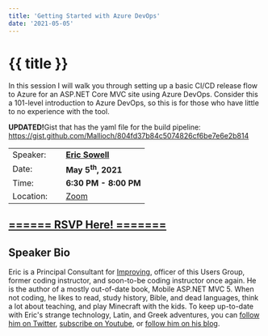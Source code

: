 ```yaml
---
title: 'Getting Started with Azure DevOps'
date: '2021-05-05'
---
```

# {{ title }}

<p>In this session I will walk you through setting up a basic CI/CD release flow to Azure for an ASP.NET Core MVC site using Azure DevOps. Consider this a 101-level introduction to Azure DevOps, so this is for those who have little to no experience with the tool.</p>

<p><b>UPDATED!</b>Gist that has the yaml file for the build pipeline: <a href="https://gist.github.com/Mallioch/804fd37b84c5074826cf6be7e6e2b814">https://gist.github.com/Mallioch/804fd37b84c5074826cf6be7e6e2b814</a></p>

<table border="0">
    <tbody>
        <tr>
            <td>Speaker:</td>
            <td>&nbsp;</td>
            <td><a href=""><b>Eric Sowell</b></a></td>
        </tr>
        <tr>
            <td>Date:</td>
            <td>&nbsp;</td>
            <td><b>May 5<sup>th</sup>, 2021</b></td>
        </tr>
        <tr>
            <td valign="top">Time:</td>
            <td>&nbsp;</td>
            <td><b>6:30 PM - 8:00 PM</b></td>
        </tr>
        <tr>
            <td valign="top">Location:</td>
            <td>&nbsp;</td>
            <td><a title="Location" rel="noopener noreferrer" target="_blank" href="https://match.zoom.us/j/99220858774?pwd=TGpqV2l2cXVOVVVLejZvcHpTcUYxdz09">Zoom</a></td>
        </tr>
    </tbody>
</table>
<h2><a target="_blank" rel="noopener noreferrer" href="https://www.eventbrite.com/e/getting-started-with-azure-devops-tickets-153238792353">====== RSVP Here! =======</a></h2>
<h2>Speaker Bio</h2>
<p>Eric is a Principal Consultant for <a href="https://improving.com/">Improving</a>, officer of this Users Group, former coding instructor, and soon-to-be coding instructor once again. He is the author of a mostly out-of-date book, Mobile ASP.NET MVC 5. When not coding, he likes to read, study history, Bible, and dead languages, think a lot about teaching, and play Minecraft with the kids. To keep up-to-date with Eric's strange technology, Latin, and Greek adventures, you can <a href="https://twitter.com/Mallioch">follow him on Twitter</a>, <a href="https://www.youtube.com/channel/UCCHcJejvdlXxLlG0encr53Q">subscribe on Youtube</a>, or <a href="http://ericsowell.com/blog">follow him on his blog</a>.</p>
